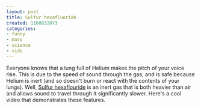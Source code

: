 ```yaml
---
layout: post
title: Sulfur hexafluoride
created: 1168832073
categories:
- funny
- marv
- science
- vids
---
```

Everyone knows that a lung full of Helium makes the pitch of your voice rise. This is due to the speed of sound through the gas, and is safe because Helium is inert (and so doesn't burn or react with the contents of your lungs). Well, <a href="http://en.wikipedia.org/wiki/Sulfur_hexafluoride">Sulfur hexaflouride</a> is an inert gas that is both heavier than air and allows sound to travel through it significantly slower. Here's a cool video that demonstrates these features.
<object type="application/x-shockwave-flash" data="http://www.youtube.com/v/HIXEzj08MwE" width="425" height="350"><param name="movie" value="http://www.youtube.com/v/HIXEzj08MwE" /><param name="wmode" value="transparent" /></object>
